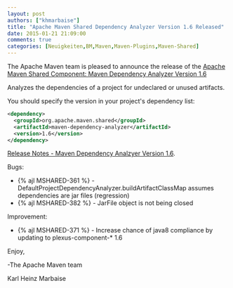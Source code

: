 ```yaml
---
layout: post
authors: ["khmarbaise"]
title: "Apache Maven Shared Dependency Analyzer Version 1.6 Released"
date: 2015-01-21 21:09:00
comments: true
categories: [Neuigkeiten,BM,Maven,Maven-Plugins,Maven-Shared]
---
```

The Apache Maven team is pleased to announce the release of the 
[Apache Maven Shared Component: Maven Dependency Analyzer Version 1.6](http://maven.apache.org/shared/maven-dependency-analyzer/)

Analyzes the dependencies of a project for undeclared or unused artifacts.

You should specify the version in your project's dependency list:

``` xml
<dependency>
  <groupId>org.apache.maven.shared</groupId>
  <artifactId>maven-dependency-analyzer</artifactId>
  <version>1.6</version>
</dependency>
```

<!-- more -->

[Release Notes - Maven Dependency Analzyer Version 1.6](https://issues.apache.org/jira/secure/ReleaseNote.jspa?projectId=12317922&version=12331495).


Bugs:

 * {% ajl MSHARED-361 %} - DefaultProjectDependencyAnalyzer.buildArtifactClassMap assumes dependencies are jar files (regression)
 * {% ajl MSHARED-382 %} - JarFile object is not being closed

Improvement:

 * {% ajl MSHARED-371 %} - Increase chance of java8 compliance by updating to plexus-component-* 1.6


Enjoy,

-The Apache Maven team

Karl Heinz Marbaise

